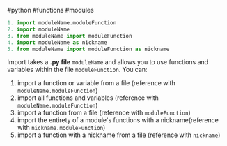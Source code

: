 #python 
#functions 
#modules

```python ad-info
1. import moduleName.moduleFunction
2. import moduleName
3. from moduleName import moduleFunction
4. import moduleName as nickname
5. from moduleName import moduleFunction as nickname
```

Import takes a **.py file** `moduleName` and allows you to use functions and variables within the file `moduleFunction`. You can:
1. import a function or variable from a file (reference with `moduleName.moduleFunction`)
2. import all functions and variables (reference with `moduleName.moduleFunction`)
3. import a function from a file (reference with `moduleFunction`)
4. import the entirety of a module's functions with a nickname(reference with `nickname.moduleFunction`)
5. import a function with a nickname from a file (reference with `nickname`)